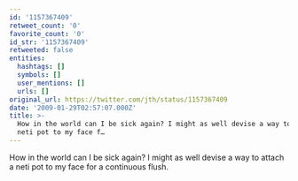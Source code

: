 ```yaml
---
id: '1157367409'
retweet_count: '0'
favorite_count: '0'
id_str: '1157367409'
retweeted: false
entities:
  hashtags: []
  symbols: []
  user_mentions: []
  urls: []
original_url: https://twitter.com/jth/status/1157367409
date: '2009-01-29T02:57:07.000Z'
title: >-
  How in the world can I be sick again? I might as well devise a way to attach a
  neti pot to my face f…
---
```


How in the world can I be sick again? I might as well devise a way to attach a neti pot to my face for a continuous flush.